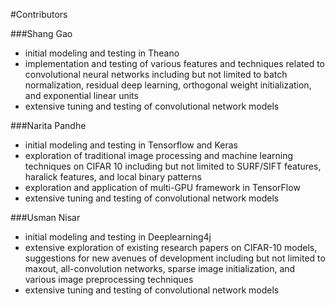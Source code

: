 #Contributors

###Shang Gao
 - initial modeling and testing in Theano
 - implementation and testing of various features and techniques related to convolutional neural networks including but
 not limited to batch normalization, residual deep learning, orthogonal weight initialization, and exponential linear units
 - extensive tuning and testing of convolutional network models
 
###Narita Pandhe
 - initial modeling and testing in Tensorflow and Keras
 - exploration of traditional image processing and machine learning techniques on CIFAR 10 including but not limited to SURF/SIFT
 features, haralick features, and local binary patterns
 - exploration and application of multi-GPU framework in TensorFlow
 - extensive tuning and testing of convolutional network models

###Usman Nisar
 - initial modeling and testing in Deeplearning4j
 - extensive exploration of existing research papers on CIFAR-10 models, suggestions for new avenues of development including
 but not limited to maxout, all-convolution networks, sparse image initialization, and various image preprocessing techniques
 - extensive tuning and testing of convolutional network models
